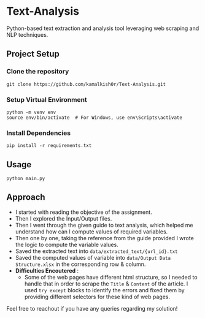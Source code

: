 # Text-Analysis

Python-based text extraction and analysis tool leveraging web scraping and NLP techniques.

## Project Setup

### Clone the repository

```
git clone https://github.com/kamalkish0r/Text-Analysis.git
```

### Setup Virtual Environment

```
python -m venv env
source env/bin/activate  # For Windows, use env\Scripts\activate
```

### Install Dependencies

```
pip install -r requirements.txt
```

## Usage

```
python main.py
```

## Approach

- I started with reading the objective of the assignment.
- Then I explored the Input/Output files.
- Then I went through the given guide to text analysis, which helped me understand how can I compute values of required variables.
- Then one by one, taking the reference from the guide provided I wrote the logic to compute the variable values.
- Saved the extracted text into `data/extracted_text/{url_id}.txt`
- Saved the computed values of variable into `data/Output Data Structure.xlsx` in the corresponding row & column.
- **Difficulties Encoutered** :
  - Some of the web pages have different html structure, so I needed to handle that in order to scrape the `Title` & `Content` of the article. I used `try except` blocks to identify the errors and fixed them by providing different selectors for these kind of web pages.



Feel free to reachout if you have any queries regarding my solution!
